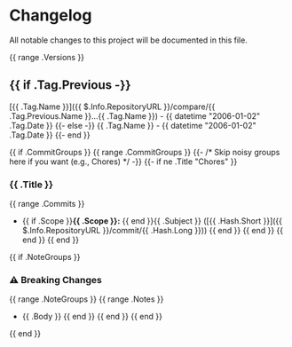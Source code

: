 # Changelog

All notable changes to this project will be documented in this file.

{{ range .Versions }}
## {{ if .Tag.Previous -}}
[{{ .Tag.Name }}]({{ $.Info.RepositoryURL }}/compare/{{ .Tag.Previous.Name }}...{{ .Tag.Name }}) - {{ datetime "2006-01-02" .Tag.Date }}
{{- else -}}
{{ .Tag.Name }} - {{ datetime "2006-01-02" .Tag.Date }}
{{- end }}

{{ if .CommitGroups }}
{{ range .CommitGroups }}
{{- /* Skip noisy groups here if you want (e.g., Chores) */ -}}
{{- if ne .Title "Chores" }}
### {{ .Title }}
{{ range .Commits }}
- {{ if .Scope }}**{{ .Scope }}:** {{ end }}{{ .Subject }} ([{{ .Hash.Short }}]({{ $.Info.RepositoryURL }}/commit/{{ .Hash.Long }}))
  {{ end }}
  {{ end }}
  {{ end }}
  {{ end }}

{{ if .NoteGroups }}
### ⚠️ Breaking Changes
{{ range .NoteGroups }}
{{ range .Notes }}
- {{ .Body }}
  {{ end }}
  {{ end }}
  {{ end }}

{{ end }}  <!-- closes .Versions -->

